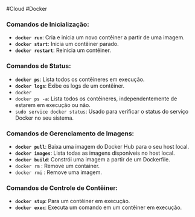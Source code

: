 #Cloud #Docker 
### Comandos de Inicialização:

- **`docker run`**: Cria e inicia um novo contêiner a partir de uma imagem.
- **`docker start`**: Inicia um contêiner parado.
- **`docker restart`**: Reinicia um contêiner.

### Comandos de Status:

- **`docker ps`**: Lista todos os contêineres em execução.
- **`docker logs`**: Exibe os logs de um contêiner.
- `docker `
- `docker ps -a`: Lista todos os contêineres, independentemente de estarem em execução ou não.
- `sudo service docker status`: Usado para verificar o status do serviço Docker no seu sistema.

### Comandos de Gerenciamento de Imagens:

- **`docker pull`**: Baixa uma imagem do Docker Hub para o seu host local.
- **`docker images`**: Lista todas as imagens disponíveis no host local.
- **`docker build`**: Constrói uma imagem a partir de um Dockerfile.
- `docker rm` :  Remove um container.
- `docker rmi` : Remove uma imagem.

### Comandos de Controle de Contêiner:

- **`docker stop`**: Para um contêiner em execução.
- **`docker exec`**: Executa um comando em um contêiner em execução.
